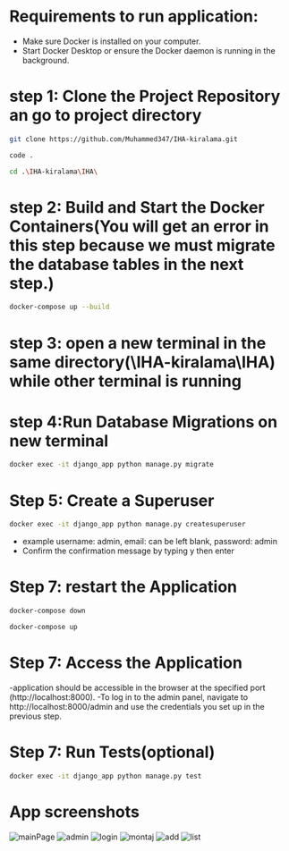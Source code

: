 # Requirements to run application:
- Make sure Docker is installed on your computer. 
- Start Docker Desktop or ensure the Docker daemon is running in the background.

# step 1: Clone the Project Repository an go to project directory
```bash
git clone https://github.com/Muhammed347/IHA-kiralama.git
```
```bash
code .
```
```bash
cd .\IHA-kiralama\IHA\ 
```

# step 2: Build and Start the Docker Containers(You will get an error in this step because we must migrate the database tables in the next step.) 
```bash
docker-compose up --build
```

# step 3: open a new terminal in the same directory(\IHA-kiralama\IHA\) while other terminal is running 


# step 4:Run Database Migrations on new terminal
```bash
docker exec -it django_app python manage.py migrate
```

# Step 5: Create a Superuser
```bash
docker exec -it django_app python manage.py createsuperuser
```
- example username: admin, email: can be left blank, password: admin 
- Confirm the confirmation message by typing y then enter

# Step 7: restart the Application
```bash
docker-compose down
```
```bash
docker-compose up
```

# Step 7: Access the Application
-application should be accessible in the browser at the specified port (http://localhost:8000).
-To log in to the admin panel, navigate to http://localhost:8000/admin and use the credentials you set up in the previous step.



# Step 7: Run Tests(optional)
```bash
docker exec -it django_app python manage.py test
```

# App screenshots
![mainPage](https://github.com/Muhammed347/IHA-kiralama/blob/main/images/giris_ekrani.PNG?raw=true)
![admin](https://github.com/Muhammed347/IHA-kiralama/blob/main/images/admin_panel.PNG?raw=true)
![login](https://github.com/Muhammed347/IHA-kiralama/blob/main/images/login.PNG?raw=true)
![montaj](https://github.com/Muhammed347/IHA-kiralama/blob/main/images/montaj.PNG?raw=true)
![add](https://github.com/Muhammed347/IHA-kiralama/blob/main/images/parca_ekleme.PNG?raw=true)
![list](https://github.com/Muhammed347/IHA-kiralama/blob/main/images/parca_listele.PNG?raw=true)